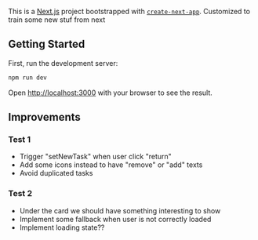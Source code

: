 This is a [Next.js](https://nextjs.org) project bootstrapped with [`create-next-app`](https://nextjs.org/docs/app/api-reference/cli/create-next-app).
Customized to train some new stuf from next

## Getting Started

First, run the development server:

```bash
npm run dev
```

Open [http://localhost:3000](http://localhost:3000) with your browser to see the result.

## Improvements

### Test 1

- Trigger "setNewTask" when user click "return"
- Add some icons instead to have "remove" or "add" texts
- Avoid duplicated tasks

### Test 2

- Under the card we should have something interesting to show
- Implement some fallback when user is not correctly loaded
- Implement loading state??
